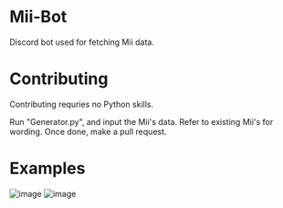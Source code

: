 # Mii-Bot
Discord bot used for fetching Mii data.

# Contributing
Contributing requries no Python skills. 

Run "Generator.py", and input the Mii's data. Refer to existing Mii's for wording. Once done, make a pull request.

# Examples
![image](https://user-images.githubusercontent.com/82438230/174341491-066a5d78-e34a-47be-a7a5-8471712d457f.png)
![image](https://user-images.githubusercontent.com/82438230/174340990-c853811c-9e3b-41bf-b3dd-a6ac32883fe6.png)
